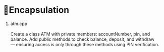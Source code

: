# 🔹Encapsulation
1. atm.cpp	<br>	
Create a class ATM with private members: accountNumber, pin, and balance. 
Add public methods to check balance, deposit, and withdraw — ensuring access is only through these methods using PIN verification.
